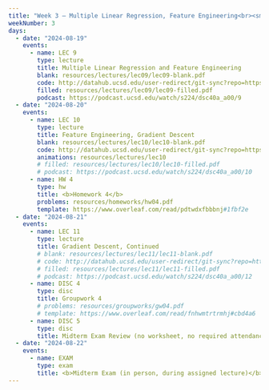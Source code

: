 ```yaml
---
title: "Week 3 – Multiple Linear Regression, Feature Engineering<br><small>📘 Read <a href='resources/notes/notes_chapter_1.pdf#page=16'>Note 1, Pages 16-17</a>. Optionally, see <a href='https://sboyles.github.io/teaching/ce377k/convexity.pdf'>these notes on convexity</a>.</small>"
weekNumber: 3
days:
  - date: "2024-08-19"
    events:
      - name: LEC 9
        type: lecture
        title: Multiple Linear Regression and Feature Engineering
        blank: resources/lectures/lec09/lec09-blank.pdf
        code: http://datahub.ucsd.edu/user-redirect/git-sync?repo=https://github.com/dsc-courses/dsc40a-2024-su-ii&subPath=lectures/lec09/lec09-code.ipynb
        filled: resources/lectures/lec09/lec09-filled.pdf
        podcast: https://podcast.ucsd.edu/watch/s224/dsc40a_a00/9
  - date: "2024-08-20"
    events:
      - name: LEC 10
        type: lecture
        title: Feature Engineering, Gradient Descent
        blank: resources/lectures/lec10/lec10-blank.pdf
        code: http://datahub.ucsd.edu/user-redirect/git-sync?repo=https://github.com/dsc-courses/dsc40a-2024-su-ii&subPath=lectures/lec10/lec10-code.ipynb
        animations: resources/lectures/lec10
        # filled: resources/lectures/lec10/lec10-filled.pdf
        # podcast: https://podcast.ucsd.edu/watch/s224/dsc40a_a00/10
      - name: HW 4
        type: hw
        title: <b>Homework 4</b>
        problems: resources/homeworks/hw04.pdf
        template: https://www.overleaf.com/read/pdtwdxfbbbnj#1fbf2e
  - date: "2024-08-21"
    events:
      - name: LEC 11
        type: lecture
        title: Gradient Descent, Continued
        # blank: resources/lectures/lec11/lec11-blank.pdf
        # code: http://datahub.ucsd.edu/user-redirect/git-sync?repo=https://github.com/dsc-courses/dsc40a-2024-su-ii&subPath=lectures/lec11/lec11-code.ipynb
        # filled: resources/lectures/lec11/lec11-filled.pdf
        # podcast: https://podcast.ucsd.edu/watch/s224/dsc40a_a00/12
      - name: DISC 4
        type: disc
        title: Groupwork 4
        # problems: resources/groupworks/gw04.pdf
        # template: https://www.overleaf.com/read/fnhwmtrtrmhj#cbd4a6
      - name: DISC 5
        type: disc
        title: Midterm Exam Review (no worksheet, no required attendance)
  - date: "2024-08-22"
    events:
      - name: EXAM
        type: exam
        title: <b>Midterm Exam (in person, during assigned lecture)</b>
---
```

